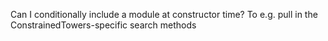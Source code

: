 Can I conditionally include a module at constructor time? To e.g. pull in the ConstrainedTowers-specific search methods
